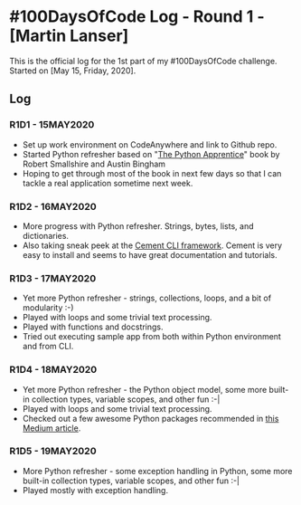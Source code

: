 # #100DaysOfCode Log - Round 1 - [Martin Lanser]

This is the official log for the 1st part of my #100DaysOfCode challenge. Started on [May 15, Friday, 2020].

## Log

### R1D1 - 15MAY2020
* Set up work environment on CodeAnywhere and link to Github repo.
* Started Python refresher based on "[The Python Apprentice](http://leanpub.com/python-apprentice)" book by Robert Smallshire and Austin Bingham
* Hoping to get through most of the book in next few days so that I can tackle a real application sometime next week.

### R1D2 - 16MAY2020
* More progress with Python refresher. Strings, bytes, lists, and dictionaries.
* Also taking sneak peek at the [Cement CLI framework](https://builtoncement.com/). Cement is very easy to install and seems to have great documentation and tutorials.

### R1D3 - 17MAY2020
* Yet more Python refresher - strings, collections, loops, and a bit of modularity :-)
* Played with loops and some trivial text processing.
* Played with functions and docstrings.
* Tried out executing sample app from both within Python environment and from CLI.

### R1D4 - 18MAY2020
* Yet more Python refresher - the Python object model, some more built-in collection types, variable scopes, and other fun :-|
* Played with loops and some trivial text processing.
* Checked out a few awesome Python packages recommended in [this Medium article](https://medium.com/tech-explained/top-15-python-packages-you-must-try-c6a877ed3cd0). 

### R1D5 - 19MAY2020
* More Python refresher - some exception handling in Python, some more built-in collection types, variable scopes, and other fun :-|
* Played mostly with exception handling.

